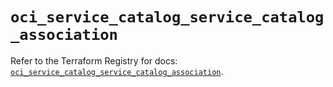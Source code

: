 # `oci_service_catalog_service_catalog_association`

Refer to the Terraform Registry for docs: [`oci_service_catalog_service_catalog_association`](https://registry.terraform.io/providers/hashicorp/oci/7.19.0/docs/resources/service_catalog_service_catalog_association).

